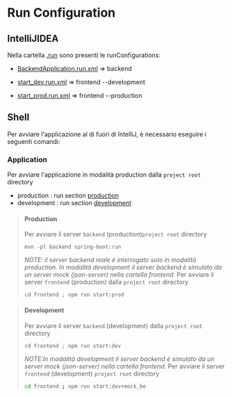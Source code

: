 # Run Configuration
## IntelliJIDEA
Nella cartella [.run](./.run) sono presenti le runConfigurations:
- [BackendApplication.run.xml](.run/BackendApplication.run.xml) => backend


- [start_dev.run.xml](.run/start_dev.run.xml) => frontend --development
- [start_prod.run.xml](.run/start_prod.run.xml) => frontend --production

## Shell
Per avviare l'applicazione al di fuori di IntelliJ, è necessario eseguire i seguenti comandi:

### Application
Per avviare l'applicazione in modalità production dalla `project root` directory
- production : run section [production](#production)
- development : run section [development](#development)


>#### Production
>Per avviare il server `backend` (production)`project root` directory
>``` shell
>mvn -pl backend spring-boot:run
>```
>*NOTE: il server backend reale è interrogato solo in modalità production. 
>In modalità development il server backend è simulato da un server mock (json-server) nella cartella frontend.*
>Per avviare il server `frontend` (production) dalla `project root` directory
>``` shell
>cd frontend ; npm run start:prod
>```

>#### Development
>Per avviare il server `backend` (development) dalla `project root` directory
>``` shell
>cd frontend ; npm run start:dev
>```
>*NOTE:In modalità development il server backend è simulato da un server mock (json-server) nella cartella frontend.*
>Per avviare il server `frontend` (development) `project root` directory
>``` bash
>cd frontend ; npm run start:dev+mock_be
>```


